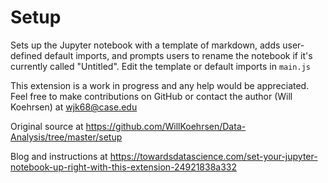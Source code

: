 Setup
=========
Sets up the Jupyter notebook with a template of markdown, adds user-defined default imports,
and prompts users to rename the notebook if it's currently called "Untitled".
Edit the template or default imports in `main.js`

This extension is a work in progress and any help would be appreciated. Feel free to make contributions
on GitHub or contact the author (Will Koehrsen) at
wjk68@case.edu

Original source at https://github.com/WillKoehrsen/Data-Analysis/tree/master/setup

Blog and instructions at
https://towardsdatascience.com/set-your-jupyter-notebook-up-right-with-this-extension-24921838a332

